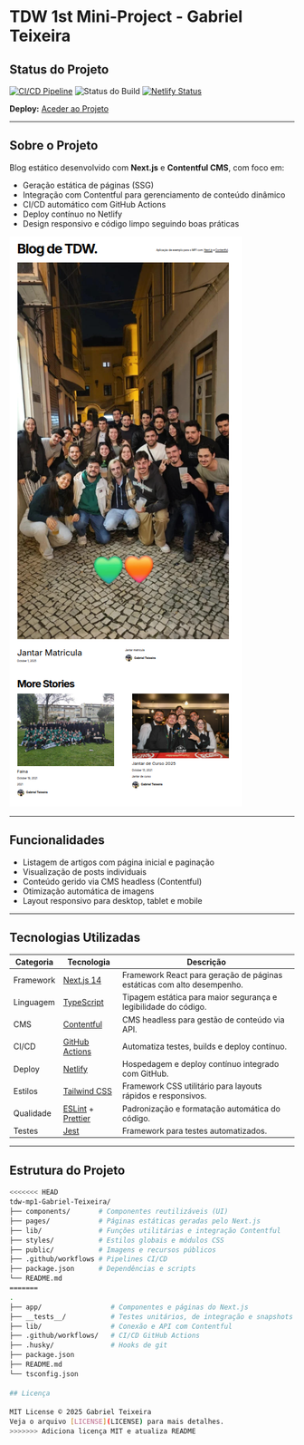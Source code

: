 # TDW 1st Mini-Project - Gabriel Teixeira

## Status do Projeto

[![CI/CD Pipeline](https://github.com/GabrielTeixei/tdw-mp1-Gabriel-Teixeira/actions/workflows/ci-cd.yml/badge.svg)](https://github.com/GabrielTeixei/tdw-mp1-Gabriel-Teixeira/actions/workflows/ci-cd.yml)
![Status do Build](https://github.com/GabrielTeixei/tdw-mp1-Gabriel-Teixeira/actions/workflows/test.yml/badge.svg?branch=main)
[![Netlify Status](https://api.netlify.com/api/v1/badges/e39a2055-a018-4963-a4ba-d4402eb1fd7e/deploy-status)](https://tdw-mp1-gabriel-teixeira.tdw-mctw.pt/)

**Deploy:** [Aceder ao Projeto](https://tdw-mp1-gabriel-teixeira.tdw-mctw.pt/)

---

## Sobre o Projeto

Blog estático desenvolvido com **Next.js** e **Contentful CMS**, com foco em:

- Geração estática de páginas (SSG)
- Integração com Contentful para gerenciamento de conteúdo dinâmico
- CI/CD automático com GitHub Actions
- Deploy contínuo no Netlify
- Design responsivo e código limpo seguindo boas práticas

![Blog Screenshot](readme_assets/Blog.png)

---

## Funcionalidades

- Listagem de artigos com página inicial e paginação
- Visualização de posts individuais
- Conteúdo gerido via CMS headless (Contentful)
- Otimização automática de imagens
- Layout responsivo para desktop, tablet e mobile

---

## Tecnologias Utilizadas

| Categoria | Tecnologia | Descrição |
|------------|-------------|------------|
| Framework | [Next.js 14](https://nextjs.org/) | Framework React para geração de páginas estáticas com alto desempenho. |
| Linguagem | [TypeScript](https://www.typescriptlang.org/) | Tipagem estática para maior segurança e legibilidade do código. |
| CMS | [Contentful](https://www.contentful.com/) | CMS headless para gestão de conteúdo via API. |
| CI/CD | [GitHub Actions](https://github.com/features/actions) | Automatiza testes, builds e deploy contínuo. |
| Deploy | [Netlify](https://www.netlify.com/) | Hospedagem e deploy contínuo integrado com GitHub. |
| Estilos | [Tailwind CSS](https://tailwindcss.com/) | Framework CSS utilitário para layouts rápidos e responsivos. |
| Qualidade | [ESLint](https://eslint.org/) + [Prettier](https://prettier.io/) | Padronização e formatação automática do código. |
| Testes | [Jest](https://jestjs.io/) | Framework para testes automatizados. |

---

## Estrutura do Projeto

```bash
<<<<<<< HEAD
tdw-mp1-Gabriel-Teixeira/
├── components/       # Componentes reutilizáveis (UI)
├── pages/            # Páginas estáticas geradas pelo Next.js
├── lib/              # Funções utilitárias e integração Contentful
├── styles/           # Estilos globais e módulos CSS
├── public/           # Imagens e recursos públicos
├── .github/workflows # Pipelines CI/CD
├── package.json      # Dependências e scripts
└── README.md
=======
.
├── app/                 # Componentes e páginas do Next.js
├── __tests__/           # Testes unitários, de integração e snapshots
├── lib/                 # Conexão e API com Contentful
├── .github/workflows/   # CI/CD GitHub Actions
├── .husky/              # Hooks de git
├── package.json
├── README.md
└── tsconfig.json

## Licença

MIT License © 2025 Gabriel Teixeira
Veja o arquivo [LICENSE](LICENSE) para mais detalhes.
>>>>>>> Adiciona licença MIT e atualiza README
